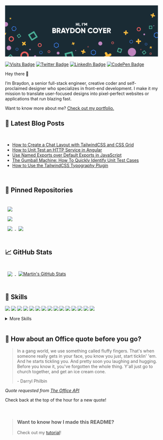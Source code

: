 [![Braydon's GitHub Banner](./assets/GitHubHeader.png)](https://braydoncoyer.dev)

[![Visits Badge](https://badges.pufler.dev/visits/braydoncoyer/braydoncoyer)](https:braydoncoyer.dev)
[![Twitter Badge](https://img.shields.io/badge/Twitter-Profile-informational?style=flat&logo=twitter&logoColor=white&color=1CA2F1)](https://twitter.com/BraydonCoyer)
[![LinkedIn Badge](https://img.shields.io/badge/LinkedIn-Profile-informational?style=flat&logo=linkedin&logoColor=white&color=0D76A8)](https://www.linkedin.com/in/braydon-coyer/)
[![CodePen Badge](https://img.shields.io/badge/CodePen-Profile-informational?style=flat&logo=codepen&logoColor=white&color=black)](https://codepen.io/braydoncoyer)

Hey there 👋

I’m Braydon, a senior full-stack engineer, creative coder and self-proclaimed designer who specializes in front-end development. I make it my mission to translate user-focused designs into pixel-perfect websites or applications that run blazing fast.

Want to know more about me? [Check out my portfolio.](https://braydoncoyer.dev/)

## 📝 Latest Blog Posts

<br>

<!-- BLOG-POST-LIST:START -->
- [How to Create a Chat Layout with TailwindCSS and CSS Grid](https://braydoncoyer.dev/blog/how-to-create-a-chat-layout-with-tailwindcss-and-css-grid/)
- [How to Unit Test an HTTP Service in Angular](https://braydoncoyer.dev/blog/how-to-unit-test-an-http-service-in-angular/)
- [Use Named Exports over Default Exports in JavaScript](https://braydoncoyer.dev/blog/use-named-exports-over-default-exports-in-javascript/)
- [The Gumball Machine: How To Quickly Identify Unit Test Cases](https://braydoncoyer.dev/blog/the-gumball-machine-how-to-quickly-identify-unit-test-cases/)
- [How to Use the TailwindCSS Typography Plugin](https://braydoncoyer.dev/blog/how-to-use-the-tailwindcss-typography-plugin/)
<!-- BLOG-POST-LIST:END -->

<br>

## 📌 Pinned Repositories

<br>

<a href="https://github.com/braydoncoyer/tailwindcss-v2-dark-mode-template">
  <img align="center" style="margin:0.5rem" src="https://github-readme-stats.vercel.app/api/pin/?username=braydoncoyer&repo=tailwindcss-v2-dark-mode-template&title_color=ffffff&text_color=c9cacc&icon_color=4AB197&bg_color=1A2B34" />
</a>

<br>

<a href="https://github.com/braydoncoyer/pomegradient">
  <img align="center" style="margin:0.5rem" src="https://github-readme-stats.vercel.app/api/pin/?username=braydoncoyer&repo=pomegradient&title_color=ffffff&text_color=c9cacc&icon_color=4AB197&bg_color=1A2B34" />
</a>

<br>

<a href="https://github.com/braydoncoyer/ng-limeade">
  <img align="center" style="margin:0.5rem" src="https://github-readme-stats.vercel.app/api/pin/?username=braydoncoyer&repo=ng-limeade&title_color=ffffff&text_color=c9cacc&icon_color=4AB197&bg_color=1A2B34" />
</a>

<a href="https://github.com/braydoncoyer/officeapi">
  <img align="center" style="margin:0.5rem" src="https://github-readme-stats.vercel.app/api/pin/?username=braydoncoyer&repo=officeapi&title_color=ffffff&text_color=c9cacc&icon_color=4AB197&bg_color=1A2B34" />
</a>

<br>
<br>

## &#x1f4c8; GitHub Stats

<br>

<a href="https://github.com/braydoncoyer">
  <img align="center" style="margin:0.5rem" src="https://github-readme-stats.vercel.app/api/top-langs/?username=braydoncoyer&hide=html,css&title_color=ffffff&text_color=c9cacc&icon_color=4AB197&bg_color=1A2B34" />
</a>

<a href="https://github.com/braydoncoyer">
  <img align="center" style="margin:0.5rem" src="https://github-readme-stats.vercel.app/api?username=braydoncoyer&show_icons=true&line_height=27&count_private=true&title_color=ffffff&text_color=c9cacc&icon_color=4AB097&bg_color=1A2B34" alt="Martin's GitHub Stats" />
</a>

<br>
<br>

## 💼 Skills

![](https://img.shields.io/badge/Code-Angular-informational?style=flat&logo=angular&logoColor=white&color=4AB197)
![](https://img.shields.io/badge/Code-Ionic-informational?style=flat&logo=ionic&logoColor=white&color=4AB197)
![](https://img.shields.io/badge/Code-React-informational?style=flat&logo=react&logoColor=white&color=4AB197)
![](https://img.shields.io/badge/Code-Redux-informational?style=flat&logo=Redux&logoColor=white&color=4AB197)
![](https://img.shields.io/badge/Code-Gatsby-informational?style=flat&logo=gatsby&logoColor=white&color=4AB197)
![](https://img.shields.io/badge/Code-JavaScript-informational?style=flat&logo=JavaScript&logoColor=white&color=4AB197)
![](https://img.shields.io/badge/Code-TypeScript-informational?style=flat&logo=TypeScript&logoColor=white&color=4AB197)
![](https://img.shields.io/badge/Code-GreenSock-informational?style=flat&logo=GreenSock&logoColor=white&color=4AB197)
![](https://img.shields.io/badge/Code-Java-informational?style=flat&logo=Java&logoColor=white&color=4AB197)
![](https://img.shields.io/badge/Code-SpringBoot-informational?style=flat&logo=Spring&logoColor=white&color=4AB197)
![](https://img.shields.io/badge/Code-CSharp-informational?style=flat&logo=c-sharp&logoColor=white&color=4AB197)
![](https://img.shields.io/badge/Code-.NET-informational?style=flat&logo=.net&logoColor=white&color=4AB197)
![](https://img.shields.io/badge/Code-SwiftUI-informational?style=flat&logo=swift&logoColor=white&color=4AB197)
![](https://img.shields.io/badge/Code-MongoDB-informational?style=flat&logo=MongoDB&logoColor=white&color=4AB197)
![](https://img.shields.io/badge/Code-MySQL-informational?style=flat&logo=MySQL&logoColor=white&color=4AB197)

<details>
<summary>More Skills</summary>
<br>

![](https://img.shields.io/badge/Style-CSS-informational?style=flat&logo=css3&logoColor=white&color=4AB197)
![](https://img.shields.io/badge/Style-Tailwind-informational?style=flat&logo=Tailwind-CSS&logoColor=white&color=4AB197)
![](https://img.shields.io/badge/Style-Sass-informational?style=flat&logo=Sass&logoColor=white&color=4AB197)
![](https://img.shields.io/badge/Style-Stylus-informational?style=flat&logo=Stylus&logoColor=white&color=4AB197)

<br>

![](https://img.shields.io/badge/Test-Jasmine-informational?style=flat&logo=Jasmine&logoColor=white&color=4AB197)
![](https://img.shields.io/badge/Test-Jest-informational?style=flat&logo=jest&logoColor=white&color=4AB197)
![](https://img.shields.io/badge/Test-Mocha-informational?style=flat&logo=Mocha&logoColor=white&color=4AB197)
![](https://img.shields.io/badge/Test-Cypress-informational?style=flat&logo=Cypress&logoColor=white&color=4AB197)
![](https://img.shields.io/badge/Test-Cypress-informational?style=flat&logo=Cypress&logoColor=white&color=4AB197)

<br>

![](https://img.shields.io/badge/Tools-Docker-informational?style=flat&logo=docker&logoColor=white&color=4AB197)
![](https://img.shields.io/badge/Tools-Pivotal-informational?style=flat&logo=Pivotal-Tracker&logoColor=white&color=4AB197)
![](https://img.shields.io/badge/Tools-NGINX-informational?style=flat&logo=nginx&logoColor=white&color=4AB197)
![](https://img.shields.io/badge/Tools-Netlify-informational?style=flat&logo=netlify&logoColor=white&color=4AB197)
![](https://img.shields.io/badge/Tools-Jenkins-informational?style=flat&logo=jenkins&logoColor=white&color=4AB197)
![](https://img.shields.io/badge/Tools-SonarQube-informational?style=flat&logo=SonarQube&logoColor=white&color=4AB197)
![](https://img.shields.io/badge/Tools-Actions-informational?style=flat&logo=github-actions&logoColor=white&color=4AB197)
![](https://img.shields.io/badge/Tools-NPM-informational?style=flat&logo=npm&logoColor=white&color=4AB197)
![](https://img.shields.io/badge/Tools-Postman-informational?style=flat&logo=Postman&logoColor=white&color=4AB197)
![](https://img.shields.io/badge/Tools-Photoshop-informational?style=flat&logo=Adobe-Photoshop&logoColor=white&color=4AB197)
![](https://img.shields.io/badge/Tools-Illustrator-informational?style=flat&logo=Adobe-Illustrator&logoColor=white&color=4AB197)
![](https://img.shields.io/badge/Tools-AdobeXD-informational?style=flat&logo=Adobe-XD&logoColor=white&color=4AB197)
![](https://img.shields.io/badge/Tools-GitHub-informational?style=flat&logo=GitHub&logoColor=white&color=4AB197)
![](https://img.shields.io/badge/Tools-GitLab-informational?style=flat&logo=GitLab&logoColor=white&color=4AB197)
![](https://img.shields.io/badge/Tools-Bitbucket-informational?style=flat&logo=Bitbucket&logoColor=white&color=4AB197)
![](https://img.shields.io/badge/Tools-Jira-informational?style=flat&logo=Jira-Software&logoColor=white&color=4AB197)
![](https://img.shields.io/badge/Tools-Clubhouse-informational?style=flat&logo=Clubhouse&logoColor=white&color=4AB197)

</details>

<br>

## 📣 How about an Office quote before you go?

> In a gang world, we use something called fluffy fingers. That's when someone really gets in your face, you know you just, start ticklin' 'em. And he starts tickling you. And pretty soon you laughing and hugging. Before you know it, you've forgotten the whole thing. Y'all just go to church together, and get an ice cream cone.
>
> <p>- Darryl Philbin</p>

_Quote requested from [The Office API](https://www.officeapi.dev/)_

Check back at the top of the hour for a new quote!

<br>

> ### Want to know how I made this README?
>
> Check out my [tutorial](https://braydoncoyer.dev/blog/creating-a-killer-github-profile-readme-part-1/)!
